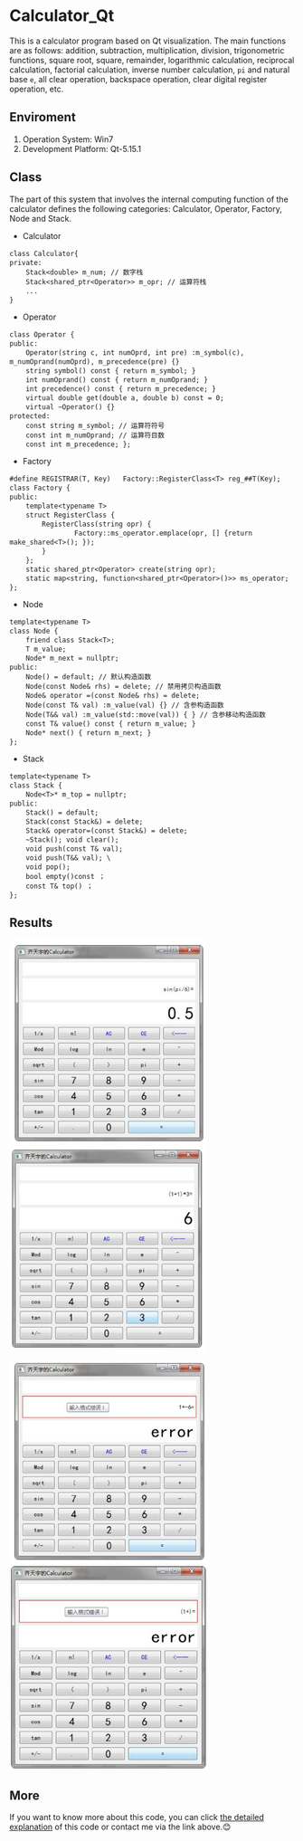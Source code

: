 # Calculator_Qt
This is a calculator program based on Qt visualization. The main functions are as follows: addition, subtraction, multiplication, division, trigonometric functions, square root, square, remainder, logarithmic calculation, reciprocal calculation, factorial calculation, inverse number calculation, ``pi`` and natural base ``e``, all clear operation, backspace operation, clear digital register operation, etc.

## Enviroment

1. Operation System: Win7
2. Development Platform: Qt-5.15.1 

## Class

The part of this system that involves the internal computing function of the calculator defines the following categories: Calculator, Operator, Factory, Node and Stack.

- Calculator

```
class Calculator{ 
private:
	Stack<double> m_num; // 数字栈 
	Stack<shared_ptr<Operator>> m_opr; // 运算符栈 
	...
}
```

- Operator

```
class Operator { 
public:
	Operator(string c, int numOprd, int pre) :m_symbol(c), m_numOprand(numOprd), m_precedence(pre) {} 
	string symbol() const { return m_symbol; } 
	int numOprand() const { return m_numOprand; } 
	int precedence() const { return m_precedence; } 
	virtual double get(double a, double b) const = 0; 
	virtual ~Operator() {} 
protected:
	const string m_symbol; // 运算符符号 
	const int m_numOprand; // 运算符目数 
	const int m_precedence; };
 ```
 
 - Factory

```
#define REGISTRAR(T, Key)	Factory::RegisterClass<T> reg_##T(Key);
class Factory {
public:
	template<typename T>
	struct RegisterClass {
		RegisterClass(string opr) {
				Factory::ms_operator.emplace(opr, [] {return make_shared<T>(); });
		} 
	};
	static shared_ptr<Operator> create(string opr); 
	static map<string, function<shared_ptr<Operator>()>> ms_operator;
};
```

- Node

```
template<typename T> 
class Node { 
	friend class Stack<T>; 
	T m_value; 
	Node* m_next = nullptr; 
public:
	Node() = default; // 默认构造函数 
	Node(const Node& rhs) = delete; // 禁用拷贝构造函数 
	Node& operator =(const Node& rhs) = delete; 
	Node(const T& val) :m_value(val) {} // 含参构造函数 
	Node(T&& val) :m_value(std::move(val)) { } // 含参移动构造函数 
	const T& value() const { return m_value; } 
	Node* next() { return m_next; }
};
```

- Stack

```
template<typename T> 
class Stack { 
	Node<T>* m_top = nullptr; 
public:
	Stack() = default; 
	Stack(const Stack&) = delete; 
	Stack& operator=(const Stack&) = delete; 
	~Stack(); void clear(); 
	void push(const T& val); 
	void push(T&& val); \
	void pop(); 
	bool empty()const ； 
	const T& top() ；
};
```

## Results

<img src="https://github.com/QiTianyu-0403/Calculator_Qt/blob/main/1.png" width="350" > <img src="https://github.com/QiTianyu-0403/Calculator_Qt/blob/main/2.png" width="350" >

<img src="https://github.com/QiTianyu-0403/Calculator_Qt/blob/main/3.png" width="350" > <img src="https://github.com/QiTianyu-0403/Calculator_Qt/blob/main/4.png" width="350" >

## More

If you want to know more about this code, you can click [the detailed explanation](https://zhuanlan.zhihu.com/p/469891113) of this code or contact me via the link above.😊


